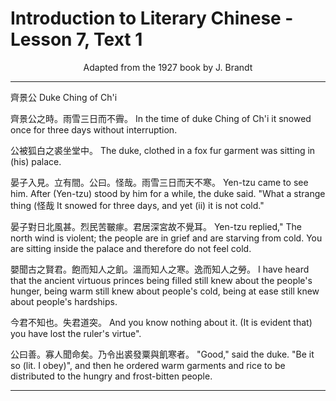 # Introduction to Literary Chinese - Lesson 7, Text 1

<center>Adapted from the 1927 book by J. Brandt</center>

---

齊景公
Duke Ching of Ch'i

齊景公之時。雨雪三日而不霽。
In the time of duke Ching of Ch'i it snowed once for three days without interruption.

公被狐白之裘坐堂中。
The duke, clothed in a fox fur garment was sitting in (his) palace.

晏子入見。立有間。公曰。怪哉。雨雪三日而天不寒。
Yen-tzu came to see him. After (Yen-tzu) stood by him for a while, the duke said. "What a strange thing (怪哉 It snowed for three days, and yet (ii) it is not cold."

晏子對日北風甚。烈民苦皸瘃。君居深宮故不覺耳。
Yen-tzu replied," The north wind is violent; the people are in grief and are starving from cold. You are sitting inside the palace and therefore do not feel cold.

嬰聞古之賢君。飽而知人之飢。溫而知人之寒。逸而知人之勞。
I have heard that the ancient virtuous princes being filled still knew about the people's hunger, being warm still knew about people's cold, being at ease still knew about people's hardships.

今君不知也。失君道突。
And you know nothing about it. (It is evident that) you have lost the ruler's virtue".

公曰善。寡人聞命矣。乃令出裘發粟與飢寒者。
"Good," said the duke. "Be it so (lit. I obey)", and then he ordered warm garments and rice to be distributed to the hungry and frost-bitten people.

---
